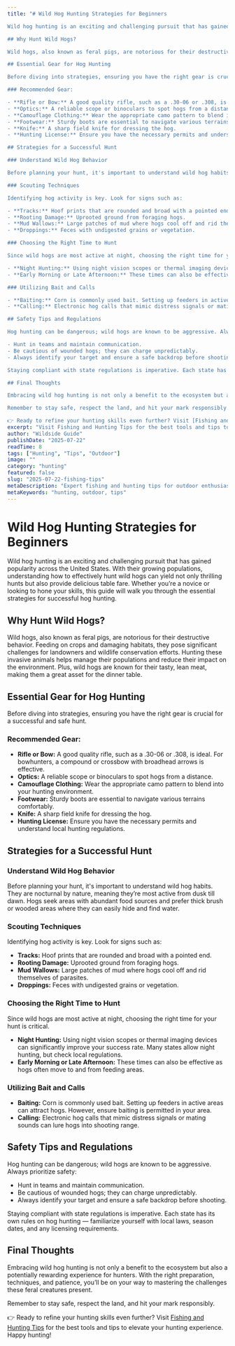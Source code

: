 ```yaml
---
title: "# Wild Hog Hunting Strategies for Beginners

Wild hog hunting is an exciting and challenging pursuit that has gained popularity across the United States. With their growing populations, understanding how to effectively hunt wild hogs can yield not only thrilling hunts but also provide delicious table fare. Whether you’re a novice or looking to hone your skills, this guide will walk you through the essential strategies for successful hog hunting.

## Why Hunt Wild Hogs?

Wild hogs, also known as feral pigs, are notorious for their destructive behavior. Feeding on crops and damaging habitats, they pose significant challenges for landowners and wildlife conservation efforts. Hunting these invasive animals helps manage their populations and reduce their impact on the environment. Plus, wild hogs are known for their tasty, lean meat, making them a great asset for the dinner table.

## Essential Gear for Hog Hunting

Before diving into strategies, ensuring you have the right gear is crucial for a successful and safe hunt.

### Recommended Gear:

- **Rifle or Bow:** A good quality rifle, such as a .30-06 or .308, is ideal. For bowhunters, a compound or crossbow with broadhead arrows is effective.
- **Optics:** A reliable scope or binoculars to spot hogs from a distance.
- **Camouflage Clothing:** Wear the appropriate camo pattern to blend into your hunting environment.
- **Footwear:** Sturdy boots are essential to navigate various terrains comfortably.
- **Knife:** A sharp field knife for dressing the hog.
- **Hunting License:** Ensure you have the necessary permits and understand local hunting regulations.

## Strategies for a Successful Hunt

### Understand Wild Hog Behavior

Before planning your hunt, it's important to understand wild hog habits. They are nocturnal by nature, meaning they’re most active from dusk till dawn. Hogs seek areas with abundant food sources and prefer thick brush or wooded areas where they can easily hide and find water.

### Scouting Techniques

Identifying hog activity is key. Look for signs such as:

- **Tracks:** Hoof prints that are rounded and broad with a pointed end.
- **Rooting Damage:** Uprooted ground from foraging hogs.
- **Mud Wallows:** Large patches of mud where hogs cool off and rid themselves of parasites.
- **Droppings:** Feces with undigested grains or vegetation.

### Choosing the Right Time to Hunt

Since wild hogs are most active at night, choosing the right time for your hunt is critical.

- **Night Hunting:** Using night vision scopes or thermal imaging devices can significantly improve your success rate. Many states allow night hunting, but check local regulations.
- **Early Morning or Late Afternoon:** These times can also be effective as hogs often move to and from feeding areas.

### Utilizing Bait and Calls

- **Baiting:** Corn is commonly used bait. Setting up feeders in active areas can attract hogs. However, ensure baiting is permitted in your area.
- **Calling:** Electronic hog calls that mimic distress signals or mating sounds can lure hogs into shooting range.

## Safety Tips and Regulations

Hog hunting can be dangerous; wild hogs are known to be aggressive. Always prioritize safety:

- Hunt in teams and maintain communication.
- Be cautious of wounded hogs; they can charge unpredictably.
- Always identify your target and ensure a safe backdrop before shooting.

Staying compliant with state regulations is imperative. Each state has its own rules on hog hunting — familiarize yourself with local laws, season dates, and any licensing requirements.

## Final Thoughts

Embracing wild hog hunting is not only a benefit to the ecosystem but also a potentially rewarding experience for hunters. With the right preparation, techniques, and patience, you’ll be on your way to mastering the challenges these feral creatures present.

Remember to stay safe, respect the land, and hit your mark responsibly.

👉 Ready to refine your hunting skills even further? Visit [Fishing and Hunting Tips](https://www.fishingandhuntingtips.com/tools) for the best tools and tips to elevate your hunting experience. Happy hunting!"
excerpt: "Visit Fishing and Hunting Tips for the best tools and tips to elevate your hunting experience. Happy hunting!"
author: "Wildside Guide"
publishDate: "2025-07-22"
readTime: 8
tags: ["Hunting", "Tips", "Outdoor"]
image: ""
category: "hunting"
featured: false
slug: "2025-07-22-fishing-tips"
metaDescription: "Expert fishing and hunting tips for outdoor enthusiasts"
metaKeywords: "hunting, outdoor, tips"
---
```

# Wild Hog Hunting Strategies for Beginners

Wild hog hunting is an exciting and challenging pursuit that has gained popularity across the United States. With their growing populations, understanding how to effectively hunt wild hogs can yield not only thrilling hunts but also provide delicious table fare. Whether you’re a novice or looking to hone your skills, this guide will walk you through the essential strategies for successful hog hunting.

## Why Hunt Wild Hogs?

Wild hogs, also known as feral pigs, are notorious for their destructive behavior. Feeding on crops and damaging habitats, they pose significant challenges for landowners and wildlife conservation efforts. Hunting these invasive animals helps manage their populations and reduce their impact on the environment. Plus, wild hogs are known for their tasty, lean meat, making them a great asset for the dinner table.

## Essential Gear for Hog Hunting

Before diving into strategies, ensuring you have the right gear is crucial for a successful and safe hunt.

### Recommended Gear:

- **Rifle or Bow:** A good quality rifle, such as a .30-06 or .308, is ideal. For bowhunters, a compound or crossbow with broadhead arrows is effective.
- **Optics:** A reliable scope or binoculars to spot hogs from a distance.
- **Camouflage Clothing:** Wear the appropriate camo pattern to blend into your hunting environment.
- **Footwear:** Sturdy boots are essential to navigate various terrains comfortably.
- **Knife:** A sharp field knife for dressing the hog.
- **Hunting License:** Ensure you have the necessary permits and understand local hunting regulations.

## Strategies for a Successful Hunt

### Understand Wild Hog Behavior

Before planning your hunt, it's important to understand wild hog habits. They are nocturnal by nature, meaning they’re most active from dusk till dawn. Hogs seek areas with abundant food sources and prefer thick brush or wooded areas where they can easily hide and find water.

### Scouting Techniques

Identifying hog activity is key. Look for signs such as:

- **Tracks:** Hoof prints that are rounded and broad with a pointed end.
- **Rooting Damage:** Uprooted ground from foraging hogs.
- **Mud Wallows:** Large patches of mud where hogs cool off and rid themselves of parasites.
- **Droppings:** Feces with undigested grains or vegetation.

### Choosing the Right Time to Hunt

Since wild hogs are most active at night, choosing the right time for your hunt is critical.

- **Night Hunting:** Using night vision scopes or thermal imaging devices can significantly improve your success rate. Many states allow night hunting, but check local regulations.
- **Early Morning or Late Afternoon:** These times can also be effective as hogs often move to and from feeding areas.

### Utilizing Bait and Calls

- **Baiting:** Corn is commonly used bait. Setting up feeders in active areas can attract hogs. However, ensure baiting is permitted in your area.
- **Calling:** Electronic hog calls that mimic distress signals or mating sounds can lure hogs into shooting range.

## Safety Tips and Regulations

Hog hunting can be dangerous; wild hogs are known to be aggressive. Always prioritize safety:

- Hunt in teams and maintain communication.
- Be cautious of wounded hogs; they can charge unpredictably.
- Always identify your target and ensure a safe backdrop before shooting.

Staying compliant with state regulations is imperative. Each state has its own rules on hog hunting — familiarize yourself with local laws, season dates, and any licensing requirements.

## Final Thoughts

Embracing wild hog hunting is not only a benefit to the ecosystem but also a potentially rewarding experience for hunters. With the right preparation, techniques, and patience, you’ll be on your way to mastering the challenges these feral creatures present.

Remember to stay safe, respect the land, and hit your mark responsibly.

👉 Ready to refine your hunting skills even further? Visit [Fishing and Hunting Tips](https://www.fishingandhuntingtips.com/tools) for the best tools and tips to elevate your hunting experience. Happy hunting!